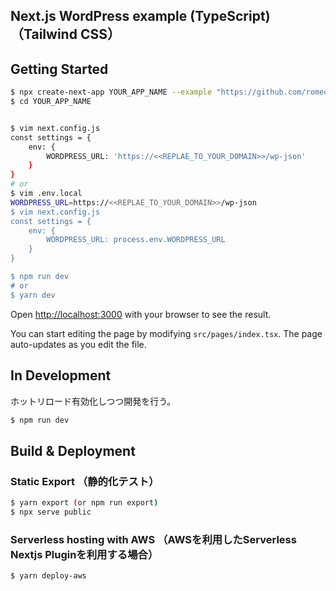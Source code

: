 ## Next.js WordPress example (TypeScript)（Tailwind CSS）

## Getting Started

```bash
$ npx create-next-app YOUR_APP_NAME --example "https://github.com/romeoromen/headless-example-nextjs-typescript/tree/main"
$ cd YOUR_APP_NAME


$ vim next.config.js
const settings = {
    env: {
        WORDPRESS_URL: 'https://<<REPLAE_TO_YOUR_DOMAIN>>/wp-json'
    }
}
# or
$ vim .env.local
WORDPRESS_URL=https://<<REPLAE_TO_YOUR_DOMAIN>>/wp-json
$ vim next.config.js
const settings = {
    env: {
        WORDPRESS_URL: process.env.WORDPRESS_URL
    }
}

$ npm run dev
# or
$ yarn dev
```

Open [http://localhost:3000](http://localhost:3000) with your browser to see the result.

You can start editing the page by modifying `src/pages/index.tsx`. The page auto-updates as you edit the file.

## In Development
ホットリロード有効化しつつ開発を行う。
```bash
$ npm run dev
```

## Build & Deployment

### Static Export （静的化テスト）


```bash
$ yarn export (or npm run export)
$ npx serve public
```

### Serverless hosting with AWS （AWSを利用したServerless Nextjs Pluginを利用する場合）

```bash
$ yarn deploy-aws
```
